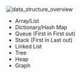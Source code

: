 ![data_structure_overview](http://www.myassignmenthelp.net/images/classification-data-structure.jpg)

- Array/List
- Dictionary/Hash Map
- Queue (First in First out)
- Stack (First in Last out)
- Linked List
- Tree
- Heap
- Graph

